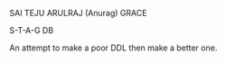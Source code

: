 SAI
TEJU
ARULRAJ (Anurag)
GRACE 

S-T-A-G DB

An attempt to make a poor DDL then make a better one. 

